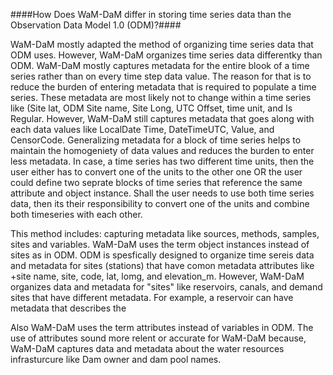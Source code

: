 ####How Does WaM-DaM differ in storing time series data than the Observation Data Model 1.0 (ODM)?####
 
WaM-DaM mostly adapted the method of organizing time series data that ODM uses. However, WaM-DaM organizes time series data differentky than ODM. WaM-DaM mostly captures metadata for the entire blook of a time series rather than on every time step data value. The reason for that is to reduce the burden of entering metadata that is required to populate a time series. These metadata are most likely not to change within a time series like (Site lat, ODM Site name, Site Long, UTC Offset, time unit, and Is Regular. However, WaM-DaM still captures metadata that goes along with each data values like LocalDate Time, DateTimeUTC, Value, and CensorCode. Generalizing metadata for a block of time series helps to maintain the homogeniety of data values and reduces the burden to enter less metadata. In case, a time series has two different time units, then the user either has to convert one of the units to the other one OR the user could define two seprate blocks of time series that reference the same attribute and object instance. Shall the user needs to use both time series data, then its their responsibility to convert one of the units and combine both timeseries with each other. 
  
  
This method includes: capturing metadata like sources, methods, samples, sites and variables. WaM-DaM uses the term object instances instead of sites as in ODM. ODM is spesfically designed to organize time sereis data and metadata for sites (stations) that have comon metadata attributes like  
 +site name, site, code, lat, lomg, and elevation_m. However, WaM-DaM organizes data and metadata for "sites" like reservoirs, canals, and demand sites that have different metadata. For example, a reservoir can have metadata that describes the  

Also WaM-DaM uses the term attributes instead of variables in ODM. The use of attributes sound more relent or accurate for WaM-DaM because, WaM-DaM captures data and metadata about the water resources infrasturcure like Dam owner and dam pool names. 
